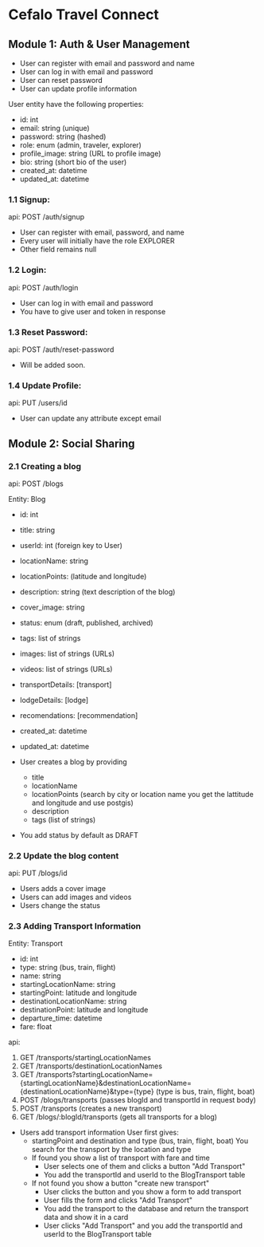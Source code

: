 # Cefalo Travel Connect

## Module 1: Auth & User Management
- User can register with email and password and name
- User can log in with email and password
- User can reset password
- User can update profile information

User entity have the following properties:
  - id: int
  - email: string (unique)
  - password: string (hashed)
  - role: enum (admin, traveler, explorer)
  - profile_image: string (URL to profile image)
  - bio: string (short bio of the user)
  - created_at: datetime
  - updated_at: datetime

### 1.1 Signup:

api: POST /auth/signup

- User can register with email, password, and name
- Every user will initially have the role EXPLORER
- Other field remains null

### 1.2 Login:

api: POST /auth/login

- User can log in with email and password
- You have to give user and token in response

### 1.3 Reset Password:

api: POST /auth/reset-password

- Will be added soon.

### 1.4 Update Profile:

api: PUT /users/id

- User can update any attribute except email

## Module 2: Social Sharing

### 2.1 Creating a blog

api: POST /blogs

Entity: Blog
  - id: int
  - title: string
  - userId: int (foreign key to User)
  - locationName: string
  - locationPoints: (latitude and longitude)
  - description: string (text description of the blog)
  - cover_image: string
  - status: enum (draft, published, archived)
  - tags: list of strings
  - images: list of strings (URLs)
  - videos: list of strings (URLs)
  - transportDetails: [transport]
  - lodgeDetails: [lodge]
  - recomendations: [recommendation]
  - created_at: datetime
  - updated_at: datetime

- User creates a blog by providing
    - title
    - locationName
    - locationPoints
    (search by city or location name you get the lattitude and longitude and use postgis)
    - description
    - tags (list of strings)

- You add status by default as DRAFT

### 2.2 Update the blog content

api: PUT /blogs/id

- Users adds a cover image
- Users can add images and videos
- Users change the status

### 2.3 Adding Transport Information

Entity: Transport
  - id: int
  - type: string (bus, train, flight)
  - name: string
  - startingLocationName: string
  - startingPoint: latitude and longitude
  - destinationLocationName: string
  - destinationPoint: latitude and longitude
  - departure_time: datetime
  - fare: float

api: 
1. GET /transports/startingLocationNames
2. GET /transports/destinationLocationNames
3. GET /transports?startingLocationName={startingLocationName}&destinationLocationName={destinationLocationName}&type={type} (type is bus, train, flight, boat)
4. POST /blogs/transports (passes blogId and transportId in request body)
5. POST /transports (creates a new transport)
6. GET /blogs/:blogId/transports (gets all transports for a blog)

- Users add transport information
User first gives:
    - startingPoint and destination and type (bus, train, flight, boat)
You search for the transport by the location and type
    - If found you show a list of transport with fare and time
        - User selects one of them and clicks a button "Add Transport"
        - You add the transportId and userId to the BlogTransport table
    - If not found you show a button "create new transport"
        - User clicks the button and you show a form to add transport
        - User fills the form and clicks "Add Transport"
        - You add the transport to the database and return the transport data and show it in a card
        - User clicks "Add Transport" and you add the transportId and userId to the BlogTransport table